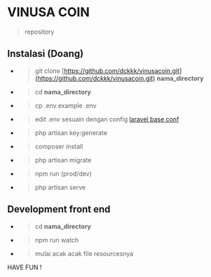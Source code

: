# VINUSA COIN
> repository

## Instalasi (Doang)
- > git clone [https://github.com/dckkk/vinusacoin.git](https://github.com/dckkk/vinusacoin.git) **nama_directory**
- > cd **nama_directory**
- > cp .env.example .env
- > edit .env sesuain dengan config [laravel base conf](https://laravel.com/docs/5.4/configuration)
- > php artisan key:generate
- > composer install
- > php artisan migrate
- > npm run (prod/dev)
- > php artisan serve

## Development front end
- > cd **nama_directory**
- > npm run watch 
- > mulai acak acak file resourcesnya

HAVE FUN !
